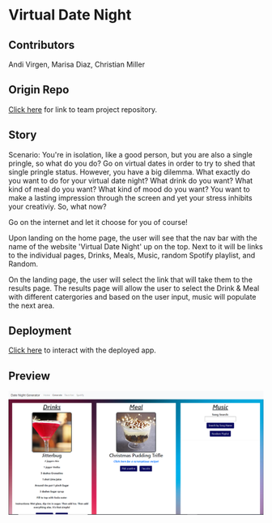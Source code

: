 # Virtual Date Night

## Contributors
Andi Virgen, Marisa Diaz, Christian Miller

## Origin Repo
[Click here](https://github.com/andrealejandra/Project_1) for link to team project repository.

## Story
Scenario: You're in isolation, like a good person, but you are also a single pringle, so what do you do? Go on virtual dates in order to try to shed that single pringle status.
However, you have a big dilemma. What exactly do you want to do for your virtual date night? What drink do you want? What kind of meal do you want? What kind of mood do you want? 
You want to make a lasting impression through the screen and yet your stress inhibits your creativiy. So, what now?

Go on the internet and let it choose for you of course!

Upon landing on the home page, the user will see that the nav bar with the name of the website 'Virtual Date Night' up on the top. Next to it will be links to the individual pages,
Drinks, Meals, Music, random Spotify playlist, and Random. 

On the landing page, the user will select the link that will take them to the results page.
The results page will allow the user to select the Drink & Meal with different catergories and based on the user input, music will populate the next area.

## Deployment
[Click here](https://cnmiller127.github.io/DinnerDateGenerator/) to interact with the deployed app.

## Preview

![Screenshot](Images/date.png)

